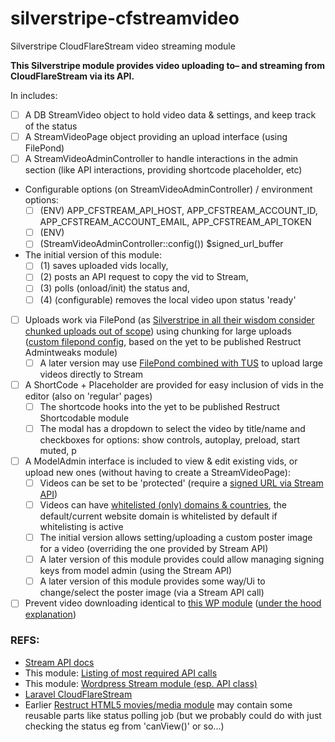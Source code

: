 # silverstripe-cfstreamvideo
Silverstripe CloudFlareStream video streaming module

**This Silverstripe module provides video uploading to– and streaming from CloudFlareStream via its API.**  

In includes: 
- [ ] A DB StreamVideo object to hold video data & settings, and keep track of the status
- [ ] A StreamVideoPage object providing an upload interface (using FilePond)
- [ ] A StreamVideoAdminController to handle interactions in the admin section (like API interactions, providing shortcode placeholder, etc)
- Configurable options (on StreamVideoAdminController) / environment options:
  - [ ] (ENV) APP_CFSTREAM_API_HOST, APP_CFSTREAM_ACCOUNT_ID, APP_CFSTREAM_ACCOUNT_EMAIL, APP_CFSTREAM_API_TOKEN
  - [ ] (ENV) 
  - [ ] (StreamVideoAdminController::config()) $signed_url_buffer
- The initial version of this module:
  - [ ] (1) saves uploaded vids locally, 
  - [ ] (2) posts an API request to copy the vid to Stream, 
  - [ ] (3) polls (onload/init) the status and, 
  - [ ] (4) (configurable) removes the local video upon status 'ready'
- [ ] Uploads work via FilePond (as [Silverstripe in all their wisdom consider chunked uploads out of scope](https://github.com/silverstripe/silverstripe-assets/issues/421)) using chunking for large uploads ([custom filepond config](https://pqina.nl/filepond/docs/api/server/#process-chunks), based on the yet to be published Restruct Admintweaks module)
  - [ ] A later version may use [FilePond combined with TUS](https://github.com/pqina/filepond/issues/48#issuecomment-439448836) to upload large videos directly to Stream
- [ ] A ShortCode + Placeholder are provided for easy inclusion of vids in the editor (also on 'regular' pages)
  - [ ] The shortcode hooks into the yet to be published Restruct Shortcodable module
  - [ ] The modal has a dropdown to select the video by title/name and checkboxes for options: show controls, autoplay, preload, start muted, p
- [ ] A ModelAdmin interface is included to view & edit existing vids, or upload new ones (without having to create a StreamVideoPage):
  - [ ] Videos can be set to be 'protected' (require a [signed URL via Stream API](https://developers.cloudflare.com/stream/viewing-videos/securing-your-stream))
  - [ ] Videos can have [whitelisted (only) domains & countries](https://developers.cloudflare.com/stream/viewing-videos/securing-your-stream#signed-urls), the default/current website domain is whitelisted by default if whitelisting is active
  - [ ] The initial version allows setting/uploading a custom poster image for a video (overriding the one provided by Stream API)
  - [ ] A later version of this module provides could allow managing signing keys from model admin (using the Stream API)
  - [ ] A later version of this module provides some way/Ui to change/select the poster image (via a Stream API call)
- [ ] Prevent video downloading identical to [this WP module](https://cfpowertools.com/article/cloudflare-stream-wordpress-plugin-for-video-protection/) ([under the hood explanation](https://cfpowertools.com/article/cloudflare-stream-video-protection-wordpress-plugin-in-action/))

### REFS:
- [Stream API docs](https://developers.cloudflare.com/stream/)
- This module: [Listing of most required API calls](/API_REQS_NOTES)
- This module: [Wordpress Stream module (esp. API class)](/z_wpplugin/src/inc/class-cloudflare-stream-api.php)
- [Laravel CloudFlareStream](https://github.com/afloeter/laravel-cloudflare-stream/blob/master/src/CloudflareStream.php)
- Earlier [Restruct HTML5 movies/media module](https://github.com/micschk/silverstripe-html5-media/blob/master/code/TranscodeJob.php) may contain some reusable parts like status polling job (but we probably could do with just checking the status eg from 'canView()' or so...)
